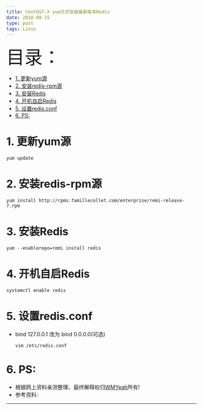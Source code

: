 ```yaml
---
title: CentOS7.X yum方式安装最新版本Redis
date: 2018-08-15
type: post
tags: Linux
---
```



<font size=20>目录：</font>

<!-- TOC -->

- [1. 更新yum源](#1-更新yum源)
- [2. 安装redis-rpm源](#2-安装redis-rpm源)
- [3. 安装Redis](#3-安装redis)
- [4. 开机自启Redis](#4-开机自启redis)
- [5. 设置redis.conf](#5-设置redisconf)
- [6. PS:](#6-ps)

<!-- /TOC -->


# 1. 更新yum源
```
yum update
```


# 2. 安装redis-rpm源
```
yum install http://rpms.famillecollet.com/enterprise/remi-release-7.rpm
```


# 3. 安装Redis
```
yum --enablerepo=remi install redis
```

# 4. 开机自启Redis
```
systemctl enable redis
```

# 5. 设置redis.conf
* bind 127.0.0.1  改为 bind 0.0.0.0(可选)
	```
	vim /etc/redis.conf
	```




# 6. PS:

* 根据网上资料亲测整理，最终解释权归[WMYeah][1]所有!
* 参考资料:

------

[1]:http://www.wmyeah.com
